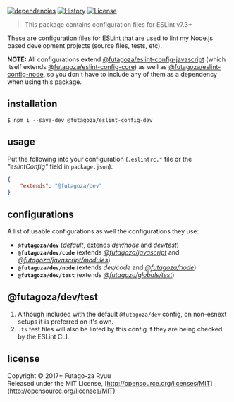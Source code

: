 [![dependencies](https://img.shields.io/david/futagoza/eslint-config-futagozaryuu.svg?path=packages/@futagoza/eslint-config-dev)](https://david-dm.org/futagoza/eslint-config-futagozaryuu?path=packages/@futagoza/eslint-config-dev)
[![History](https://img.shields.io/badge/history-CHANGELOG.md-orange.svg)](https://github.com/futagoza/eslint-config-futagozaryuu/blob/master/CHANGELOG.md)
[![License](https://img.shields.io/badge/license-mit-blue.svg)](https://opensource.org/licenses/MIT)

> This package contains configuration files for ESLint v7.3+<br>

These are configuration files for ESLint that are used to lint my Node.js based development projects (source files, tests, etc).

**NOTE:** All configurations extend [@futagoza/eslint-config-javascript][ECJ] (which itself extends [@futagoza/eslint-config-core][ECC]) as well as [@futagoza/eslint-config-node][ECN], so you don't have to include any of them as a dependency when using this package.

## installation

```console
$ npm i --save-dev @futagoza/eslint-config-dev
```

## usage

Put the following into your configuration (`.eslintrc.*` file or the _"eslintConfig"_ field in `package.json`):

```json
{
    "extends": "@futagoza/dev"
}
```

## configurations

A list of usable configurations as well the configurations they use:

- __`@futagoza/dev`__ (_default_, extends _dev/node_ and _dev/test_)
- __`@futagoza/dev/code`__ (extends _[@futagoza/javascript][ECJ]_ and _[@futagoza/javascript/modules][ECJ]_)
- __`@futagoza/dev/node`__ (extends  _dev/code_ and _[@futagoza/node][ECN]_)
- __`@futagoza/dev/test`__ (extends _[@futagoza/globals/test][ECG]_)

[ECC]: https://www.npmjs.com/package/@futagoza/eslint-config-core
[ECG]: https://www.npmjs.com/package/@futagoza/eslint-config-globals
[ECJ]: https://www.npmjs.com/package/@futagoza/eslint-config-javascript
[ECN]: https://www.npmjs.com/package/@futagoza/eslint-config-node

## @futagoza/dev/test

1. Although included with the default `@futagoza/dev` config, on non-esnext setups it is preferred on it's own.
2. `.ts` test files will also be linted by this config if they are being checked by the ESLint CLI.

## license

Copyright © 2017+ Futago-za Ryuu<br>
Released under the MIT License, [http://opensource.org/licenses/MIT](http://opensource.org/licenses/MIT)
